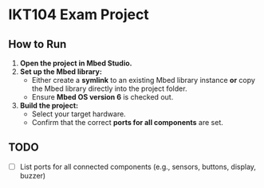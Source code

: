 # IKT104 Exam Project

## How to Run

1. **Open the project in Mbed Studio.**
2. **Set up the Mbed library:**
   - Either create a **symlink** to an existing Mbed library instance **or** copy the Mbed library directly into the project folder.
   - Ensure **Mbed OS version 6** is checked out.
3. **Build the project:**
   - Select your target hardware.
   - Confirm that the correct **ports for all components** are set.

## TODO

- [ ] List ports for all connected components (e.g., sensors, buttons, display, buzzer)
